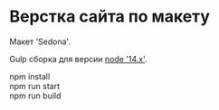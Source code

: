 # Верстка сайта по макету

Макет 'Sedona'.

Gulp сборка для версии [node '14.x'](https://nodejs.org/dist/latest-v14.x/).

npm install<br>
npm run start<br>
npm run build
